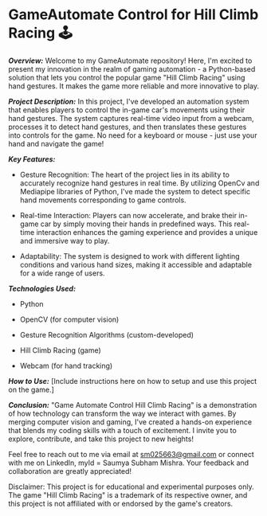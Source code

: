 # GameAutomate Control for Hill Climb Racing 🕹️

***Overview:***
Welcome to my GameAutomate repository! Here, I'm excited to present my innovation in the realm of gaming automation - a Python-based solution that lets you control the popular game "Hill Climb Racing" using hand gestures. It makes the game more reliable and more innovative to play.

***Project Description:***
In this project, I've developed an automation system that enables players to control the in-game car's movements using their hand gestures. The system captures real-time video input from a webcam, processes it to detect hand gestures, and then translates these gestures into controls for the game. No need for a keyboard or mouse - just use your hand and navigate the game!

***Key Features:***
- Gesture Recognition: The heart of the project lies in its ability to accurately recognize hand gestures in real time. By utilizing OpenCv and Mediapipe libraries of Python, I've made the system to detect specific hand movements corresponding to game controls.

- Real-time Interaction: Players can now accelerate, and brake their in-game car by simply moving their hands in predefined ways. This real-time interaction enhances the gaming experience and provides a unique and immersive way to play.

- Adaptability: The system is designed to work with different lighting conditions and various hand sizes, making it accessible and adaptable for a wide range of users.

***Technologies Used:***
- Python

- OpenCV (for computer vision)

- Gesture Recognition Algorithms (custom-developed)

- Hill Climb Racing (game)

- Webcam (for hand tracking)

***How to Use:***
[Include instructions here on how to setup and use this project on the game.]

***Conclusion:***
"Game Automate Control Hill Climb Racing" is a demonstration of how technology can transform the way we interact with games. By merging computer vision and gaming, I've created a hands-on experience that blends my coding skills with a touch of excitement. I invite you to explore, contribute, and take this project to new heights!

Feel free to reach out to me via email at sm025663@gmail.com or connect with me on LinkedIn, myId = Saumya Subham Mishra. Your feedback and collaboration are greatly appreciated!




Disclaimer: This project is for educational and experimental purposes only. The game "Hill Climb Racing" is a trademark of its respective owner, and this project is not affiliated with or endorsed by the game's creators.
